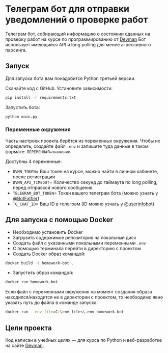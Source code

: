 # Телеграм бот для отправки уведомлений о проверке работ

Телеграм бот, собирающий информацию о состоянии сданных на проверку работ на курсе по программированию от [Devman](https://dvmn.org)
Бот использует имеющийся API и long polling для менее агрессивного парсинга. 

## Запуск

Для запуска бота вам понадобится Python третьей версии.

Скачайте код с GitHub. Установите зависимости:

```sh
pip install -r requirements.txt
```
Запустить бота:
```sh
python main.py
```

### Переменные окружения

Часть настроек проекта берётся из переменных окружения. Чтобы их определить, создайте файл `.env` и запишите туда данные в таком формате: `ПЕРЕМЕННАЯ=значение`.

Доступны 4 переменные:
 - `DVMN_TOKEN`= Ваш токен на курсе, можно найти в личном кабинете, после регистрации
 - `DVMN_API_TIMEOUT`= Количество секунд до таймаута по long polling, перед отправкой нового сообщения.
 - `TELEGRAM_BOT_TOKEN`= Токен вашего телеграм бота (можно узнать у [@BotFather](https://t.me/botfather))
 - `TG_CHAT_ID`= Ваш ID в телеграм (ID можно узнать у [@userinfobot](https://t.me/userinfobot))

## Для запуска с помощью Docker
 - Необходимо установить Docker
 - Загрузить содержимое репозитория на локальный диск
 - Создать файл с указанными локальными переменными `.env`
 - C помощью терминала перейти в директорию с проектом
 - Создать Docker образ командой:
```sh
docker build -t homework-bot .
```
 - Запустить образ командой:
```sh
docker run homework-bot
```
Если файл с переменными окружения на момент создания образа находился/находится 
не в директории с проектом, то необходимо явно указать путь до файла в команде запуска:
```sh
docker run --env-file=C:\env_files\.env homework-bot
```

## Цели проекта

Код написан в учебных целях — для курса по Python и веб-разработке на сайте [Devman](https://dvmn.org).
